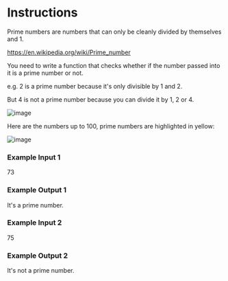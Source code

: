 # Instructions
Prime numbers are numbers that can only be cleanly divided by themselves and 1.

https://en.wikipedia.org/wiki/Prime_number

You need to write a function that checks whether if the number passed into it is a prime number or not.

e.g. 2 is a prime number because it's only divisible by 1 and 2.

But 4 is not a prime number because you can divide it by 1, 2 or 4.

![image](https://github.com/user-attachments/assets/d004bf30-cb82-46aa-bade-0b849efa787b)

Here are the numbers up to 100, prime numbers are highlighted in yellow:

![image](https://github.com/user-attachments/assets/9e05702e-c0cd-4073-a644-dd3bf6cc26eb)

### Example Input 1
73
### Example Output 1
It's a prime number.

### Example Input 2
75
### Example Output 2
It's not a prime number.